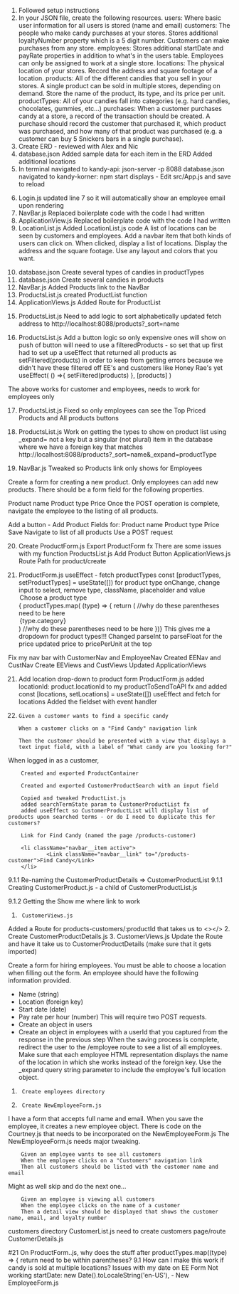 1.  Followed setup instructions
2.  In your JSON file, create the following resources.
        users: Where basic user information for all users is stored (name and email)
        customers: The people who make candy purchases at your stores. Stores additional loyaltyNumber property which is a 5 digit number. Customers can make purchases from any store.
        employees: Stores additional startDate and payRate properties in addition to what's in the users table. Employees can only be assigned to work at a single store.
        locations: The physical location of your stores. Record the address and square footage of a location.
        products: All of the different candies that you sell in your stores. A single product can be sold in multiple stores, depending on demand. Store the name of the product, its type, and its price per unit.
        productTypes: All of your candies fall into categories (e.g. hard candies, chocolates, gummies, etc...)
        purchases: When a customer purchases candy at a store, a record of the transaction should be created. A purchase should record the customer that purchased it, which product was purchased, and how many of that product was purchased (e.g. a customer can buy 5 Snickers bars in a single purchase).
3.  Create ERD - reviewed with Alex and Nic
4.  database.json
        Added sample data for each item in the ERD
        Added additional locations
5.  In terminal
        navigated to kandy-api: json-server -p 8088 database.json
        navigated to kandy-korner: npm start
            displays - Edit src/App.js and save to reload
<!-- My initialization did not give boilerplate code -->
6.  Login.js
        updated line 7 so it will automatically show an employee email upon rendering
7.  NavBar.js
        Replaced boilerplate code with the code I had written
8.  ApplicationView.js
        Replaced boilerplate code with the code I had written
9.  LocationList.js
        Added LocationList.js code
        A list of locations can be seen by customers and employees.
        Add a navbar item that both kinds of users can click on.
        When clicked, display a list of locations. Display the address and the square footage. Use any layout and colors that you want.
<!-- Works for both employees and customers -->
10. database.json
        Create several types of candies in productTypes
11. database.json
        Create several candies in products
12. NavBar.js
        Added Products link to the NavBar
13. ProductsList.js
        created ProductList function
14. ApplicationViews.js
        Added Route for ProductList
<!-- We can see a list of products upon clicking the link -->
15. ProductsList.js
        Need to add logic to sort alphabetically
                updated fetch address to http://localhost:8088/products?_sort=name
<!-- We can see a list of alphabetized products -->
16. ProductsList.js
        Add a button 
        logic so only expensive ones will show on push of button
        will need to use a filteredProducts - so set that up first
        had to set up a useEffect that returned all products as setFiltered(products) in order to keep from getting errors because we didn't have these filtered off EE's and customers like Honey Rae's yet
                useEffect(
                        () =>{
                                setFiltered(products)
                        },
                        [products]
                )
<!-- Works -->
The above works for customer and employees, needs to work for employees only
<!-- Works for customers and employees -->
17. ProductsList.js
        Fixed so only employees can see the Top Priced Products and All products buttons
<!-- Works for employees only now -->
18. ProductsList.js
        Work on getting the types to show on product list using _expand=
        not a key but a singular (not plural) item in the database where we have a foreign key that matches
        http://localhost:8088/products?_sort=name&_expand=productType
<!-- Works for customers and employees -->
19. NavBar.js 
        Tweaked so Products link only shows for Employees
<!-- Products link only shows for employees now -->

Create a form for creating a new product. Only employees can add new products. There should be a form field for the following properties.

Product name
Product type
Price
Once the POST operation is complete, navigate the employee to the listing of all products.

Add a button - Add Product
        Fields for:
                Product name
                Product type
                Price
        Save
        Navigate to list of all products
Use a POST request

20. Create ProductForm.js
        Export ProductForm fx 
        There are some issues with my function
ProductsList.js
        Add Product Button
ApplicationViews.js
        Route Path for product/create        
<!-- Saves a new candy without a locationId -->
21. ProductForm.js
        useEffect - fetch productTypes
            const [productTypes, setProductTypes] = useState([])
        for product type onChange, change input to select, remove type, className, placeholder and value
        <option key={0}>Choose a product type</option>
                        {
                            productTypes.map(
                                (type) => {
                                    return ( //why do these parentheses need to be here
                                <option key={type.id} value={type.id}>
                                    {type.category}
                                </option>
                            ) //why do these parentheses need to be here
                        })}
        This gives me a dropdown for product types!!!
        Changed parseInt to parseFloat for the price
        updated price to pricePerUnit at the top
<!-- It works!!! -->
Fix my nav bar with CustomerNav and EmployeeNav
        Created EENav and CustNav
        Create EEViews and CustViews
        Updated ApplicationViews
<!-- It works!!! -->
21. Add location drop-down to product form
ProductForm.js
        added locationId: product.locationId to my productToSendToAPI fx and 
        added
                const [locations, setLocations] = useState([])
                useEffect and fetch for locations
        Added the fieldset with event handler
<!-- It works! -->
22.     Given a customer wants to find a specific candy

        When a customer clicks on a "Find Candy" navigation link

        Then the customer should be presented with a view that displays a text input field, with a label of "What candy are you looking for?"

When logged in as a customer, 
<!-- CustomerProductContainer.js -->
        Created and exported ProductContainer
<!-- CustomerProductSearch.js -->
        Created and exported CustomerProductSearch with an input field
<!-- CustomerProductList.js -->
        Copied and tweaked ProductList.js
        added searchTermState param to CustomerProductList fx
        added useEffect so CustomerProductList will display list of products upon searched terms - or do I need to duplicate this for customers?
<!-- CustomerViews.js -->
        Link for Find Candy (named the page /products-customer)
<!-- CustomerNav.js -->
        <li className="navbar__item active">
                <Link className="navbar__link" to="/products-customer">Find Candy</Link>
        </li>       
<!-- It works! -->
9.1.1   Re-naming the CustomerProductDetails => CustomerProductList
9.1.1   Creating CustomerProduct.js - a child of CustomerProductList.js
<!-- It works! -->
9.1.2   Getting the Show me where link to work
1.      CustomerViews.js
Added a Route for products-customers/:productId that takes us to <></>
2.      Create CustomerProductDetails.js
3.      CustomerViews.js
Update the Route and have it take us to CustomerProductDetails (make sure that it gets imported)
<!-- It works!!! BUT none of my candies are sold at multiple stores -->
<!-- 2-9-11 Kandy Korner Employees -->
Create a form for hiring employees. You must be able to choose a location when filling out the form. An employee should have the following information provided.
- Name (string)
- Location (foreign key)
- Start date (date)
- Pay rate per hour (number)
This will require two POST requests.
- Create an object in users
- Create an object in employees with a userId that you captured from the response in the previous step
When the saving process is complete, redirect the user to the /employee route to see a list of all employees.
Make sure that each employee HTML representation displays the name of the location in which she works instead of the foreign key. Use the _expand query string parameter to include the employee's full location object.
1.      Create employees directory
2.      Create NewEmployeeForm.js
<!-- 4/10/2022 -->
I have a form that accepts full name and email. When you save the employee, it creates a new employee object. 
There is code on the Courtney.js that needs to be incorporated on the NewEmployeeForm.js
The NewEmployeeForm.js needs major tweaking. 
<!-- It works!! -->

<!-- 2-12-1 Kandy Korner Customers -->
        Given an employee wants to see all customers
        When the employee clicks on a "Customers" navigation link
        Then all customers should be listed with the customer name and email
Might as well skip and do the next one...

<!-- 2-12-2 Kandy Korner Customers -->
        Given an employee is viewing all customers
        When the employee clicks on the name of a customer
        Then a detail view should be displayed that shows the customer name, email, and loyalty number
customers directory
CustomerList.js
        need to create customers page/route
CustomerDetails.js



<!-- QUESTIONS -->
#21     On ProductForm..js, why does the stuff after productTypes.map((type) => { return need to be within parentheses?
9.1     How can I make this work if candy is sold at multiple locations?
Issues with my date on EE Form
Not working        startDate: new Date().toLocaleString('en-US'), - New EmployeeForm.js

<!-- NOTES -->

